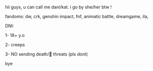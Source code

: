 hii guys, u can call me dani/kat. i go by she/her btw !

fandoms: dw, crk, genshin impact, fnf, animatic battle, dreamgame, ila, 

DNI:

1- 18+ y.o

2- creeps

3- NO sending death/🍇 threats (pls dont)

bye
